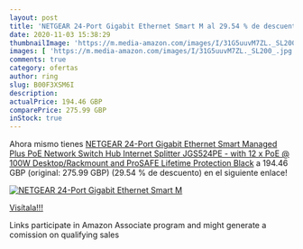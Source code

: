 ```yaml
---
layout: post
title: 'NETGEAR 24-Port Gigabit Ethernet Smart M al 29.54 % de descuento'
date: 2020-11-03 15:38:29
thumbnailImage: 'https://m.media-amazon.com/images/I/31G5uuvM7ZL._SL200_.jpg'
images: [ 'https://m.media-amazon.com/images/I/31G5uuvM7ZL._SL200_.jpg' ]
comments: true
category: ofertas
author: ring
slug: B00F3XSM6I
description:
actualPrice: 194.46 GBP
comparePrice: 275.99 GBP
inStock: true
---
```


Ahora mismo tienes [NETGEAR 24-Port Gigabit Ethernet Smart Managed Plus PoE Network Switch  Hub  Internet Splitter  JGS524PE  - with 12 x PoE @ 100W  Desktop/Rackmount  and ProSAFE Lifetime Protection  Black](https://www.amazon.co.uk/dp/B00F3XSM6I/?tag=tolees0a-21) a 194.46 GBP (original: 275.99 GBP) (29.54 %  de descuento) en el siguiente enlace!

[![NETGEAR 24-Port Gigabit Ethernet Smart M](https://m.media-amazon.com/images/I/31G5uuvM7ZL._SL200_.jpg)](https://www.amazon.co.uk/dp/B00F3XSM6I/?tag=tolees0a-21)

[Visítala!!!](https://www.amazon.co.uk/dp/B00F3XSM6I/?tag=tolees0a-21)

Links participate in Amazon Associate program and might generate a comission on qualifying sales
